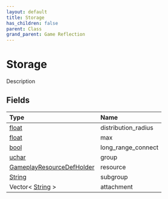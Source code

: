 ```yaml
---
layout: default
title: Storage
has_children: false
parent: Class
grand_parent: Game Reflection
---
```

# Storage
Description 

## Fields

| Type | Name |
|:----------|:--------------|
| [float](/riftbreaker-wiki/docs/game-reflection/components/float/) | distribution_radius |
| [float](/riftbreaker-wiki/docs/game-reflection/components/float/) | max |
| [bool](/riftbreaker-wiki/docs/game-reflection/components/bool/) | long_range_connect |
| [uchar](/riftbreaker-wiki/docs/game-reflection/enums/uchar/) | group |
| [GameplayResourceDefHolder](/riftbreaker-wiki/docs/game-reflection/components/gameplay_resource_def_holder/) | resource |
| [String](/riftbreaker-wiki/docs/game-reflection/components/string/) | subgroup |
| Vector< [String](/riftbreaker-wiki/docs/game-reflection/components/string/) > | attachment |

